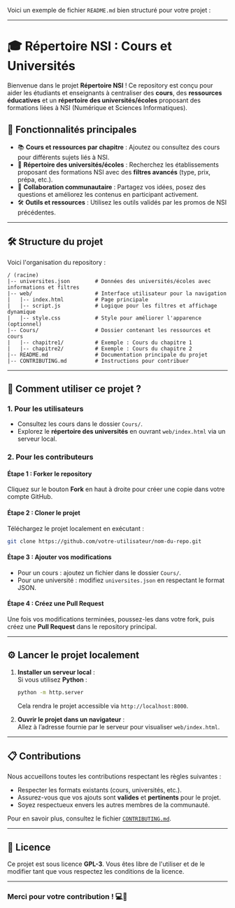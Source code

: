 Voici un exemple de fichier `README.md` bien structuré pour votre projet :

---

# 🎓 Répertoire NSI : Cours et Universités  

Bienvenue dans le projet **Répertoire NSI** ! Ce repository est conçu pour aider les étudiants et enseignants à centraliser des **cours**, des **ressources éducatives** et un **répertoire des universités/écoles** proposant des formations liées à NSI (Numérique et Sciences Informatiques).  

## 🌟 Fonctionnalités principales  
- 📚 **Cours et ressources par chapitre** : Ajoutez ou consultez des cours pour différents sujets liés à NSI.  
- 🏫 **Répertoire des universités/écoles** : Recherchez les établissements proposant des formations NSI avec des **filtres avancés** (type, prix, prépa, etc.).  
- 🤝 **Collaboration communautaire** : Partagez vos idées, posez des questions et améliorez les contenus en participant activement.
- 🛠️ **Outils et ressources** : Utilisez les outils validés par les promos de NSI précédentes.

---

## 🛠️ Structure du projet  
Voici l'organisation du repository :  

```
/ (racine)
|-- universites.json        # Données des universités/écoles avec informations et filtres
|-- web/                    # Interface utilisateur pour la navigation
|   |-- index.html          # Page principale
|   |-- script.js           # Logique pour les filtres et affichage dynamique
|   |-- style.css           # Style pour améliorer l'apparence (optionnel)
|-- Cours/                  # Dossier contenant les ressources et cours
|   |-- chapitre1/          # Exemple : Cours du chapitre 1
|   |-- chapitre2/          # Exemple : Cours du chapitre 2
|-- README.md               # Documentation principale du projet
|-- CONTRIBUTING.md         # Instructions pour contribuer
```

---

## 🚀 Comment utiliser ce projet ?  

### 1. **Pour les utilisateurs**  
- Consultez les cours dans le dossier `Cours/`.  
- Explorez le **répertoire des universités** en ouvrant `web/index.html` via un serveur local.  

### 2. **Pour les contributeurs**  
#### Étape 1 : Forker le repository  
Cliquez sur le bouton **Fork** en haut à droite pour créer une copie dans votre compte GitHub.  

#### Étape 2 : Cloner le projet  
Téléchargez le projet localement en exécutant :  
```bash
git clone https://github.com/votre-utilisateur/nom-du-repo.git
```

#### Étape 3 : Ajouter vos modifications  
- Pour un cours : ajoutez un fichier dans le dossier `Cours/`.  
- Pour une université : modifiez `universites.json` en respectant le format JSON.

#### Étape 4 : Créez une Pull Request  
Une fois vos modifications terminées, poussez-les dans votre fork, puis créez une **Pull Request** dans le repository principal.  

---

## ⚙️ Lancer le projet localement  

1. **Installer un serveur local** :  
   Si vous utilisez **Python** :  
   ```bash
   python -m http.server
   ```
   Cela rendra le projet accessible via `http://localhost:8000`.

2. **Ouvrir le projet dans un navigateur** :  
   Allez à l’adresse fournie par le serveur pour visualiser `web/index.html`.  

---

## 📋 Contributions  
Nous accueillons toutes les contributions respectant les règles suivantes :  
- Respecter les formats existants (cours, universités, etc.).  
- Assurez-vous que vos ajouts sont **valides** et **pertinents** pour le projet.  
- Soyez respectueux envers les autres membres de la communauté.

Pour en savoir plus, consultez le fichier [`CONTRIBUTING.md`](CONTRIBUTING.md).

---

## 📝 Licence  
Ce projet est sous licence **GPL-3**. Vous êtes libre de l'utiliser et de le modifier tant que vous respectez les conditions de la licence.  

---

### Merci pour votre contribution ! 💻🚀
